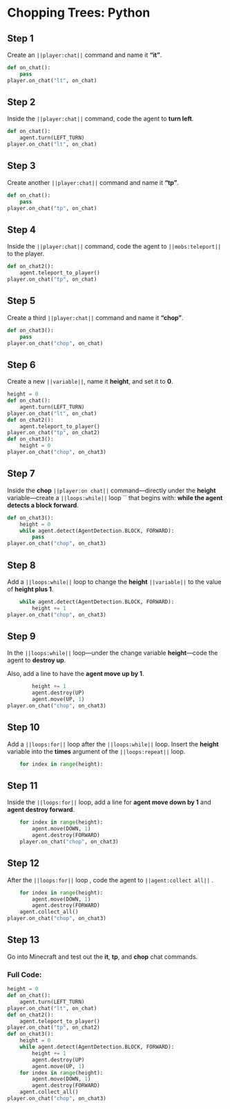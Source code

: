 # Chopping Trees: Python


## Step 1
Create an ``||player:chat||`` command and name it **“it”**.

```python
def on_chat():
    pass
player.on_chat("lt", on_chat)
```

## Step 2

Inside the ``||player:chat||`` command, code the agent to **turn left**.

```python
def on_chat():
    agent.turn(LEFT_TURN)
player.on_chat("lt", on_chat)
```

## Step 3

Create another ``||player:chat||`` command and name it **“tp”**.

```python
def on_chat():
    pass
player.on_chat("tp", on_chat)
```

## Step 4

Inside the ``||player:chat||`` command, code the agent to ``||mobs:teleport||`` to the player.

```python
def on_chat2():
    agent.teleport_to_player()
player.on_chat("tp", on_chat)
```

## Step 5

Create a third ``||player:chat||`` command and name it **“chop”**.

```python
def on_chat3():
    pass
player.on_chat("chop", on_chat)
```

## Step 6

Create a new ``||variable||``, name it **height**, and set it to **0**.

```python
height = 0
def on_chat():
    agent.turn(LEFT_TURN)
player.on_chat("lt", on_chat)
def on_chat2():
    agent.teleport_to_player()
player.on_chat("tp", on_chat2)
def on_chat3():
    height = 0
player.on_chat("chop", on_chat3)
```

## Step 7

Inside the **chop** ``||player:on chat||`` command—directly under the **height** variable—create a ``||loops:while||`` loop `` that begins with: **while the agent detects a block forward**.

```python
def on_chat3():
    height = 0
    while agent.detect(AgentDetection.BLOCK, FORWARD):
        pass
player.on_chat("chop", on_chat3)
```

## Step 8

Add a ``||loops:while||`` loop to change the **height** ``||variable||`` to the value of **height plus 1**.

```python
    while agent.detect(AgentDetection.BLOCK, FORWARD):
        height += 1
player.on_chat("chop", on_chat3)
```

## Step 9

In the ``||loops:while||`` loop—under the change variable **height**—code the agent to  **destroy up**. 

Also, add a line to have the **agent move up by 1**.

```python
        height += 1
        agent.destroy(UP)
        agent.move(UP, 1)
player.on_chat("chop", on_chat3)
```

## Step 10

Add a ``||loops:for||`` loop after the ``||loops:while||`` loop. Insert the **height** variable into the **times** argument of the ``||loops:repeat||`` loop.

```python
    for index in range(height):
```

## Step 11

Inside the ``||loops:for||`` loop,  add a line for **agent move down by 1** and **agent destroy forward**.

```python
    for index in range(height):
        agent.move(DOWN, 1)
        agent.destroy(FORWARD)
    player.on_chat("chop", on_chat3)
```

## Step 12

After the ``||loops:for||`` loop , code the agent to ``||agent:collect all||`` .

```python
    for index in range(height):
        agent.move(DOWN, 1)
        agent.destroy(FORWARD)
    agent.collect_all()
player.on_chat("chop", on_chat3)
```

## Step 13

Go into Minecraft and test out the **it**, **tp**, and **chop** chat commands.

### Full Code: 

```python
height = 0
def on_chat():
    agent.turn(LEFT_TURN)
player.on_chat("lt", on_chat)
def on_chat2():
    agent.teleport_to_player()
player.on_chat("tp", on_chat2)
def on_chat3():
    height = 0
    while agent.detect(AgentDetection.BLOCK, FORWARD):
        height += 1
        agent.destroy(UP)
        agent.move(UP, 1)
    for index in range(height):
        agent.move(DOWN, 1)
        agent.destroy(FORWARD)
    agent.collect_all()
player.on_chat("chop", on_chat3)
```

